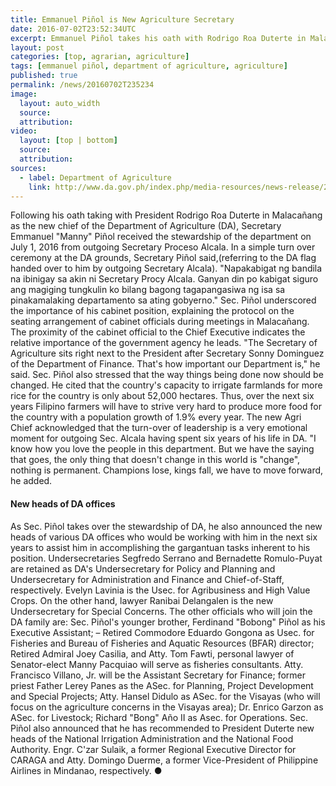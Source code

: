 ```yaml
---
title: Emmanuel Piñol is New Agriculture Secretary
date: 2016-07-02T23:52:34UTC
excerpt: Emmanuel Piñol takes his oath with Rodrigo Roa Duterte in Malacañang as the new chief of the Department of Agriculture on 1 July 2016.
layout: post
categories: [top, agrarian, agriculture]
tags: [emmanuel piñol, department of agriculture, agriculture]
published: true
permalink: /news/20160702T235234
image:
  layout: auto_width
  source: 
  attribution: 
video:
  layout: [top | bottom]
  source: 
  attribution: 
sources:
  - label: Department of Agriculture
    link: http://www.da.gov.ph/index.php/media-resources/news-release/2016-news-release/7907-sec-pinol-takes-over-agri-dept-announces-new-heads-of-da-offices
---
```


Following his oath taking with President Rodrigo Roa Duterte in Malacañang as the new chief of the Department of Agriculture (DA), Secretary Emmanuel "Manny" Piñol received the stewardship of the department on July 1, 2016 from outgoing Secretary Proceso Alcala.
In a simple turn over ceremony at the DA grounds, Secretary Piñol said,(referring to the DA flag handed over to him by outgoing Secretary Alcala). "Napakabigat ng bandila na ibinigay sa akin ni Secretary Procy Alcala. Ganyan din po kabigat siguro ang magiging tungkulin ko bilang bagong tagapangasiwa ng isa sa pinakamalaking departamento sa ating gobyerno."
Sec. Piñol underscored the importance of his cabinet position, explaining the protocol on the seating arrangement of cabinet officials during meetings in Malacañang. The proximity of the cabinet official to the Chief Executive indicates the relative importance of the government agency he leads.
"The Secretary of Agriculture sits right next to the President after Secretary Sonny Dominguez of the Department of Finance. That's how important our Department is," he said.
Sec. Piñol also stressed that the way things being done now should be changed. He cited that the country's capacity to irrigate farmlands for more rice for the country is only about 52,000 hectares. Thus, over the next six years Filipino farmers will have to strive very hard to produce more food for the country with a population growth of 1.9% every year.
The new Agri Chief acknowledged that the turn-over of leadership is a very emotional moment for outgoing Sec. Alcala having spent six years of his life in DA.
"I know how you love the people in this department. But we have the saying that goes, the only thing that doesn't change in this world is "change", nothing is permanent. Champions lose, kings fall, we have to move forward, he added.

#### New heads of DA offices

As Sec. Piñol takes over the stewardship of DA, he also announced the new heads of various DA offices who would be working with him in the next six years to assist him in accomplishing the gargantuan tasks inherent to his position.
Undersecretaries Segfredo Serrano and Bernadette Romulo-Puyat are retained as DA's Undersecretary for Policy and Planning and Undersecretary for Administration and Finance and Chief-of-Staff, respectively.
Evelyn Lavinia is the Usec. for Agribusiness and High Value Crops. On the other hand, lawyer Ranibai Delangalen is the new Undersecretary for Special Concerns.
The other officials who will join the DA family are: Sec. Piñol's younger brother, Ferdinand "Bobong" Piñol as his Executive Assistant; &ndash; Retired Commodore Eduardo Gongona as Usec. for Fisheries and Bureau of Fisheries and Aquatic Resources (BFAR) director; Retired Admiral Joey Casilia, and Atty. Tom Fawti, personal lawyer of Senator-elect Manny Pacquiao will serve as fisheries consultants.
Atty. Francisco Villano, Jr. will be the Assistant Secretary for Finance; former priest Father Lerey Panes as the ASec. for Planning, Project Development and Special Projects; Atty. Hansel Didulo as ASec. for the Visayas (who will focus on the agriculture concerns in the Visayas area); Dr. Enrico Garzon as ASec. for Livestock; Richard "Bong" Año II as Asec. for Operations.
Sec. Piñol also announced that he has recommended to President Duterte new heads of the National Irrigation Administration and the National Food Authority. Engr. C'zar Sulaik, a former Regional Executive Director for CARAGA and Atty. Domingo Duerme, a former Vice-President of Philippine Airlines in Mindanao, respectively. 
&#x25cf;
